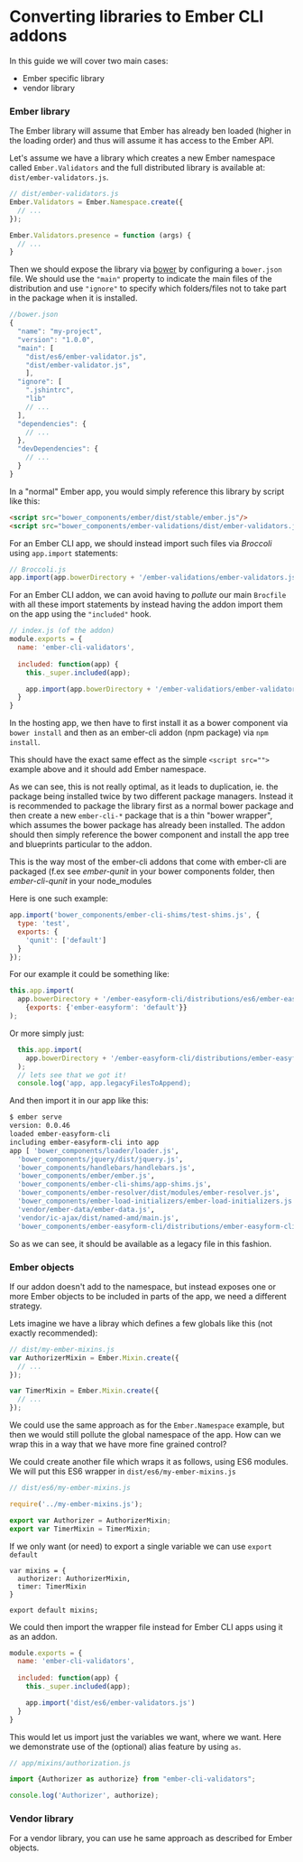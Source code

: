 # Converting libraries to Ember CLI addons

In this guide we will cover two main cases:

- Ember specific library
- vendor library

### Ember library

The Ember library will assume that Ember has already ben loaded (higher in the loading order) and thus will assume it has access to the Ember API.

Let's assume we have a library which creates a new Ember namespace called `Ember.Validators` and the full distributed library is available at: `dist/ember-validators.js`.

```javascript
// dist/ember-validators.js
Ember.Validators = Ember.Namespace.create({
  // ...
});

Ember.Validators.presence = function (args) {
  // ...
}
```

Then we should expose the library via [bower](http://bower.io/docs/creating-packages/) by configuring a `bower.json` file. We should use the `"main"` property to indicate the main files of the distribution and use `"ignore"` to specify which folders/files not to take part in the package when it is installed.

```javascript
//bower.json
{
  "name": "my-project",
  "version": "1.0.0",
  "main": [
    "dist/es6/ember-validator.js",
    "dist/ember-validator.js",
    ],
  "ignore": [
    ".jshintrc",
    "lib"
    // ...
  ],
  "dependencies": {
    // ...
  },
  "devDependencies": {
    // ...
  }
}
```


In a "normal" Ember app, you would simply reference this library by script like this:

```html
<script src="bower_components/ember/dist/stable/ember.js"/>
<script src="bower_components/ember-validations/dist/ember-validators.js"/>
````

For an Ember CLI app, we should instead import such files via *Broccoli* using `app.import` statements:

```javascript
// Broccoli.js
app.import(app.bowerDirectory + '/ember-validations/ember-validators.js')
```

For an Ember CLI addon, we can avoid having to *pollute* our main `Brocfile` with all these import statements by instead having the addon import them on the app using the `"included"` hook.

```javascript
// index.js (of the addon)
module.exports = {
  name: 'ember-cli-validators',
 
  included: function(app) {
    this._super.included(app);

    app.import(app.bowerDirectory + '/ember-validatiors/ember-validators.js');
  }
}
````

In the hosting app, we then have to first install it as a bower component via `bower install` and then as an ember-cli addon (npm package) via `npm install`.

This should have the exact same effect as the simple `<script src="">` example above and it should add Ember namespace.

As we can see, this is not really optimal, as it leads to duplication, ie. the package being installed twice by two different package managers. Instead it is recommended to package the library first as a normal bower package and then create a new `ember-cli-*` package that is a thin "bower wrapper", which assumes the bower package has already been installed. The addon should then simply reference the bower component and install the app tree and blueprints particular to the addon.

This is the way most of the ember-cli addons that come with ember-cli are packaged (f.ex see *ember-qunit* in your bower components folder, then *ember-cli-qunit* in your node_modules

Here is one such example:

```javascript
app.import('bower_components/ember-cli-shims/test-shims.js', {
  type: 'test',
  exports: {
    'qunit': ['default']
  }
});
```

For our example it could be something like:

```javascript
this.app.import(
  app.bowerDirectory + '/ember-easyform-cli/distributions/es6/ember-easyform-cli.js',
    {exports: {'ember-easyform': 'default'}}
);
```

Or more simply just:

```javascript
  this.app.import(
    app.bowerDirectory + '/ember-easyform-cli/distributions/ember-easyform-cli.js'
  );
  // lets see that we got it!
  console.log('app, app.legacyFilesToAppend);
```

And then import it in our app like this:

```bash
$ ember serve
version: 0.0.46
loaded ember-easyform-cli
including ember-easyform-cli into app
app [ 'bower_components/loader/loader.js',
  'bower_components/jquery/dist/jquery.js',
  'bower_components/handlebars/handlebars.js',
  'bower_components/ember/ember.js',
  'bower_components/ember-cli-shims/app-shims.js',
  'bower_components/ember-resolver/dist/modules/ember-resolver.js',
  'bower_components/ember-load-initializers/ember-load-initializers.js',
  'vendor/ember-data/ember-data.js',
  'vendor/ic-ajax/dist/named-amd/main.js',
  'bower_components/ember-easyform-cli/distributions/ember-easyform-cli.js' ]
```

So as we can see, it should be available as a legacy file in this fashion.

### Ember objects

If our addon doesn't add to the namespace, but instead exposes one or more Ember objects to be included in parts of the app, we need a different strategy.

Lets imagine we have a libray which defines a few globals like this (not exactly recommended):

```javascript
// dist/my-ember-mixins.js
var AuthorizerMixin = Ember.Mixin.create({
  // ...
});

var TimerMixin = Ember.Mixin.create({
  // ...
});
```

We could use the same approach as for the `Ember.Namespace` example, but then we would still pollute the global namespace of the app. How can we wrap this in a way that we have more fine grained control?

We could create another file which wraps it as follows, using ES6 modules. We will put this ES6 wrapper in `dist/es6/my-ember-mixins.js`

```javascript
// dist/es6/my-ember-mixins.js

require('../my-ember-mixins.js');

export var Authorizer = AuthorizerMixin;
export var TimerMixin = TimerMixin;
```

If we only want (or need) to export a single variable we can use `export default`

```
var mixins = {
  authorizer: AuthorizerMixin,
  timer: TimerMixin
}

export default mixins;
```

We could then import the wrapper file instead for Ember CLI apps using it as an addon.

```javascript
module.exports = {
  name: 'ember-cli-validators',
 
  included: function(app) {
    this._super.included(app);

    app.import('dist/es6/ember-validators.js')  
  }
}
````

This would let us import just the variables we want, where we want. Here we demonstrate use of the (optional) alias feature by using `as`.

```javascript
// app/mixins/authorization.js

import {Authorizer as authorize} from "ember-cli-validators";

console.log('Authorizer', authorize);
```


### Vendor library

For a vendor library, you can use he same approach as described for Ember objects.